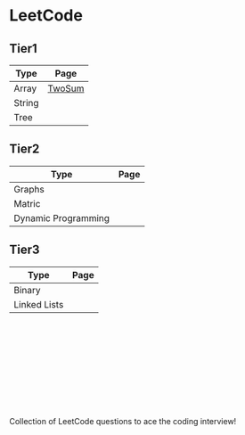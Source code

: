 # LeetCode


## Tier1
| Type              |         Page |
| ----------------- | ----------------- |
| Array             | [TwoSum](https://github.com/loafcheck/LeetCode/tree/main/0001-two-sum)|
|String             |                   |
|Tree               |                   |

## Tier2
| Type              |              Page |
| ----------------- | ----------------- |
|Graphs             |                   |
|Matric             |                   |
|Dynamic Programming|                   |

## Tier3
| Type              |         Page |
| ----------------- | ----------------- |
| Binary            |                   |
|Linked Lists       |                   |


<br/><br/><br/><br/><br/><br/><br/><br/><br/><br/>
Collection of LeetCode questions to ace the coding interview!
